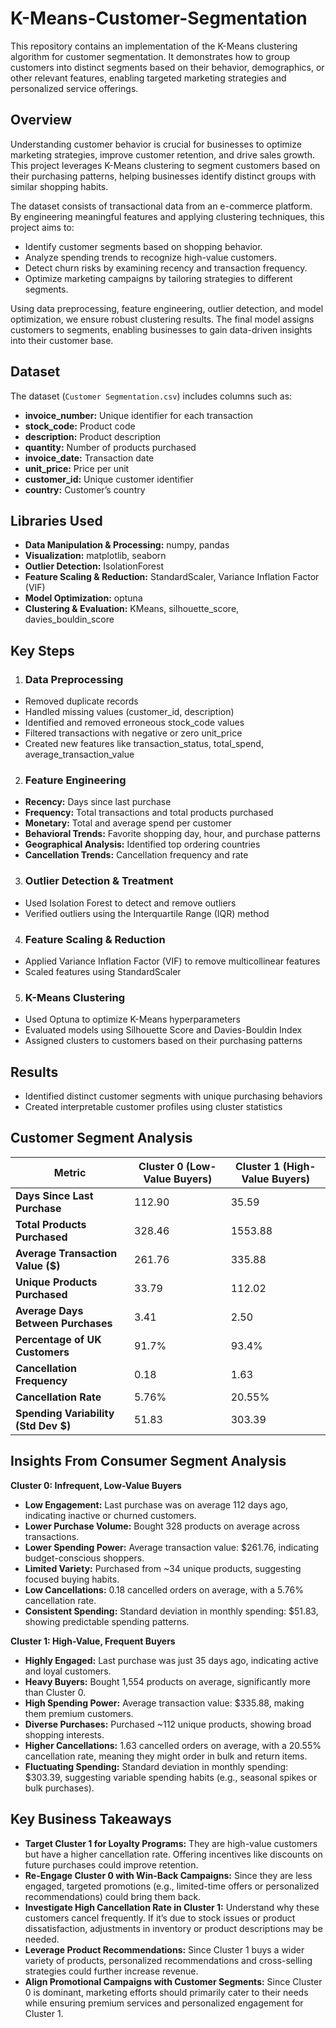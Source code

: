 # K-Means-Customer-Segmentation

This repository contains an implementation of the K-Means clustering algorithm for customer segmentation. It demonstrates how to group customers into distinct segments based on their behavior, demographics, or other relevant features, enabling targeted marketing strategies and personalized service offerings.

## Overview

Understanding customer behavior is crucial for businesses to optimize marketing strategies, improve customer retention, and drive sales growth. This project leverages K-Means clustering to segment customers based on their purchasing patterns, helping businesses identify distinct groups with similar shopping habits.

The dataset consists of transactional data from an e-commerce platform. By engineering meaningful features and applying clustering techniques, this project aims to:
- Identify customer segments based on shopping behavior.
- Analyze spending trends to recognize high-value customers.
- Detect churn risks by examining recency and transaction frequency.
- Optimize marketing campaigns by tailoring strategies to different segments.

Using data preprocessing, feature engineering, outlier detection, and model optimization, we ensure robust clustering results. The final model assigns customers to segments, enabling businesses to gain data-driven insights into their customer base.

## Dataset
The dataset (`Customer Segmentation.csv`) includes columns such as:
- **invoice_number:** Unique identifier for each transaction
- **stock_code:** Product code
- **description:** Product description
- **quantity:** Number of products purchased
- **invoice_date:** Transaction date
- **unit_price:** Price per unit
- **customer_id:** Unique customer identifier
- **country:** Customer’s country

## Libraries Used
- **Data Manipulation & Processing:** numpy, pandas
- **Visualization:** matplotlib, seaborn
- **Outlier Detection:** IsolationForest
- **Feature Scaling & Reduction:** StandardScaler, Variance Inflation Factor (VIF)
- **Model Optimization:** optuna
- **Clustering & Evaluation:** KMeans, silhouette_score, davies_bouldin_score

## Key Steps
1. ### Data Preprocessing
- Removed duplicate records
- Handled missing values (customer_id, description)
- Identified and removed erroneous stock_code values
- Filtered transactions with negative or zero unit_price
- Created new features like transaction_status, total_spend, average_transaction_value
2. ### Feature Engineering
- **Recency:** Days since last purchase
- **Frequency:** Total transactions and total products purchased
- **Monetary:** Total and average spend per customer
- **Behavioral Trends:** Favorite shopping day, hour, and purchase patterns
- **Geographical Analysis:** Identified top ordering countries
- **Cancellation Trends:** Cancellation frequency and rate
3. ### Outlier Detection & Treatment
- Used Isolation Forest to detect and remove outliers
- Verified outliers using the Interquartile Range (IQR) method
4. ### Feature Scaling & Reduction
- Applied Variance Inflation Factor (VIF) to remove multicollinear features
- Scaled features using StandardScaler
5. ### K-Means Clustering
- Used Optuna to optimize K-Means hyperparameters
- Evaluated models using Silhouette Score and Davies-Bouldin Index
- Assigned clusters to customers based on their purchasing patterns

## Results
- Identified distinct customer segments with unique purchasing behaviors
- Created interpretable customer profiles using cluster statistics

## Customer Segment Analysis  

| Metric                               | Cluster 0 (Low-Value Buyers) | Cluster 1 (High-Value Buyers) |
|--------------------------------------|------------------------------|-------------------------------|
| **Days Since Last Purchase**         | 112.90                       | 35.59                         |
| **Total Products Purchased**         | 328.46                       | 1553.88                       |
| **Average Transaction Value ($)**    | 261.76                       | 335.88                        |
| **Unique Products Purchased**        | 33.79                        | 112.02                        |
| **Average Days Between Purchases**   | 3.41                         | 2.50                          |
| **Percentage of UK Customers**       | 91.7%                        | 93.4%                         |
| **Cancellation Frequency**           | 0.18                         | 1.63                          |
| **Cancellation Rate**                | 5.76%                        | 20.55%                        |
| **Spending Variability (Std Dev $)** | 51.83                        | 303.39                        |

## Insights From Consumer Segment Analysis
**Cluster 0: Infrequent, Low-Value Buyers**
- **Low Engagement:** Last purchase was on average 112 days ago, indicating inactive or churned customers.
- **Lower Purchase Volume:** Bought 328 products on average across transactions.
- **Lower Spending Power:** Average transaction value: $261.76, indicating budget-conscious shoppers.
- **Limited Variety:** Purchased from ~34 unique products, suggesting focused buying habits.
- **Low Cancellations:** 0.18 cancelled orders on average, with a 5.76% cancellation rate.
- **Consistent Spending:** Standard deviation in monthly spending: $51.83, showing predictable spending patterns.

**Cluster 1: High-Value, Frequent Buyers**
- **Highly Engaged:** Last purchase was just 35 days ago, indicating active and loyal customers.
- **Heavy Buyers:** Bought 1,554 products on average, significantly more than Cluster 0.
- **High Spending Power:** Average transaction value: $335.88, making them premium customers.
- **Diverse Purchases:** Purchased ~112 unique products, showing broad shopping interests.
- **Higher Cancellations:** 1.63 cancelled orders on average, with a 20.55% cancellation rate, meaning they might order in bulk and return items.
- **Fluctuating Spending:** Standard deviation in monthly spending: $303.39, suggesting variable spending habits (e.g., seasonal spikes or bulk purchases).

## Key Business Takeaways
- **Target Cluster 1 for Loyalty Programs:** They are high-value customers but have a higher cancellation rate. Offering incentives like discounts on future purchases could improve retention.
- **Re-Engage Cluster 0 with Win-Back Campaigns:** Since they are less engaged, targeted promotions (e.g., limited-time offers or personalized recommendations) could bring them back.
- **Investigate High Cancellation Rate in Cluster 1:** Understand why these customers cancel frequently. If it’s due to stock issues or product dissatisfaction, adjustments in inventory or product descriptions may be needed.
- **Leverage Product Recommendations:** Since Cluster 1 buys a wider variety of products, personalized recommendations and cross-selling strategies could further increase revenue.
- **Align Promotional Campaigns with Customer Segments:** Since Cluster 0 is dominant, marketing efforts should primarily cater to their needs while ensuring premium services and personalized engagement for Cluster 1.